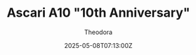 ---
title: "Ascari A10 \"10th Anniversary\""
meta_title: ""
description: "Ascari A10 \"10th Anniversary\" by EX Mods, ready to race!"
date: 2025-05-08T07:13:00Z
thumb: ZWotplw
mainimage: oXoMBmB
cargallery: ["A5WEEVW", "lnjusuf", "grJ4BmY"]
categories: ["Car"]
author: "Theodora"
tags: ["Ascari", "Sports car", "Road", "2014", "EX Mods", "England"]
draft: false
link: https://modsfire.com/jhO77CdP6Gkvn5l
zipsize: "129 MB"
manu: Ascari
country: England
year: 2014
engine: BMW S62 V8
class: Sports car
drivetrain: RWD
power: 625 bhp
torque: 680
mass: "1280"
speed: "350+"
gb: 6-speed
accel: "- seconds"
creator: EX Mods
version: "-"
csp: "Unknown"
carname: "Ascari A10 \"10th Anniversary\""
folder: "exmods_ascari_kz_a10"
livery: "6 colors"
r2r: 0
host: ModsFire
---